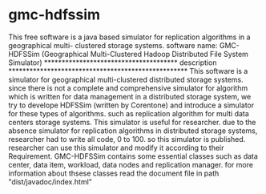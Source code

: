 # gmc-hdfssim
This free software is a java based simulator for replication algorithms in a geographical multi- clustered storage systems.
software name: GMC-HDFSSim
	           (Geographical Multi-Clustered Hadoop Distributed File System Simulator)
************************************** description ***************************************************
This software is a simulator for geographical multi-clustered distributed storage systems.
since there is not a complete and comprehensive simulator for algorithm which is written 
for data management in a distributed storage system, we try to develope HDFSSim (written 
by Corentone) and introduce a simulator for these types of algorithms. such as replication 
algorithm for multi data centers storage systems.
This simulator is useful for researcher. due to the absence simulator for replication algorithms 
in distributed storage systems, researcher had to write all code, 0 to 100. so this simulator is 
published. researcher can use this simulator and modify it according to their Requirement.
GMC-HDFSSim contains some essential classes such as data center, data item, workload, data nodes and
replication manager.
for more information about thsese classes read the document file in path "dist/javadoc/index.html"
